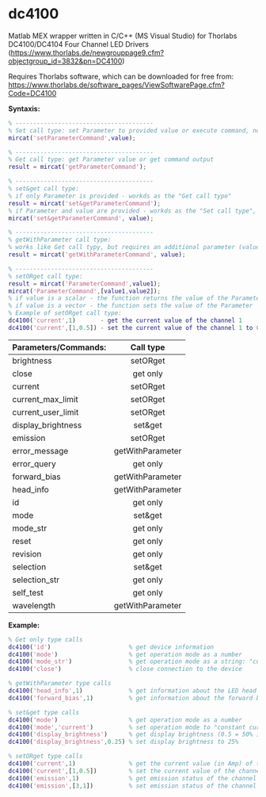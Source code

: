 # dc4100
Matlab MEX wrapper written in C/C++ (MS Visual Studio) for Thorlabs DC4100/DC4104 Four Channel LED Drivers (https://www.thorlabs.de/newgrouppage9.cfm?objectgroup_id=3832&pn=DC4100)

Requires Thorlabs software, which can be downloaded for free from: 
https://www.thorlabs.de/software_pages/ViewSoftwarePage.cfm?Code=DC4100

**Syntaxis:**
~~~Matlab
% ---------------------------------------
% Set call type: set Parameter to provided value or execute command, no output value
mircat('setParameterCommand',value); 	

% ---------------------------------------
% Get call type: get Parameter value or get command output
result = mircat('getParameterCommand');	

% ---------------------------------------
% set&get call type: 
% if only Parameter is provided - workds as the "Get call type"
result = mircat('set&getParameterCommand');	
% if Parameter and value are provided - workds as the "Set call type", no output
mircat('set&getParameterCommand', value);	

% ---------------------------------------
% getWithParameter call type: 
% works like Get call typy, but requires an additional parameter (value) - typically a channel number
result = mircat('getWithParameterCommand', value);

% ---------------------------------------
% setORget call type: 
result = mircat('ParameterCommand',value1);
mircat('ParameterCommand',[value1,value2]);
% if value is a scalar - the function returns the value of the Parameter
% if value is a vector - the function sets the value of the Parameter
% Example of setORget call type: 
dc4100('current',1)       - get the current value of the channel 1
dc4100('current',[1,0.5]) - set the current value of the channel 1 to 0.5 Amp
~~~

| Parameters/Commands:		| Call type 		|
| :---						| :----:			|
| brightness				| setORget			|
| close						| get only			|
| current					| setORget			|
| current_max_limit			| setORget			|
| current_user_limit		| setORget			|
| display_brightness		| set&get 			|
| emission					| setORget			|
| error_message				| getWithParameter	|
| error_query				| get only			|
| forward_bias				| getWithParameter	|
| head_info					| getWithParameter	|
| id						| get only			|
| mode						| set&get 			|
| mode_str					| get only			|
| reset						| get only			|
| revision					| get only			|
| selection					| set&get 			|
| selection_str				| get only			|
| self_test					| get only			|
| wavelength				| getWithParameter	|


**Example:**
~~~Matlab
% Get only type calls
dc4100('id')                      % get device information
dc4100('mode')                    % get operation mode as a number
dc4100('mode_str')                % get operation mode as a string: "current", "brightness" or "external"
dc4100('close')                   % close connection to the device

% getWithParameter type calls
dc4100('head_info',1)             % get information about the LED head from the channel 1
dc4100('forward_bias',1)          % get information about the forward bias of the LED from the channel 1

% set&get type calls
dc4100('mode')                    % get operation mode as a number
dc4100('mode','current')          % set operation mode to "constant current"
dc4100('display_brightness')      % get display brightness (0.5 = 50% intensity)
dc4100('display_brightness',0.25) % set display brightness to 25%

% setORget type calls
dc4100('current',1)               % get the current value (in Amp) of the channel 1
dc4100('current',[1,0.5])         % set the current value of the channel 1 to 0.5 Amp
dc4100('emission',1)              % get emission status of the channel 1
dc4100('emission',[3,1])          % set emission status of the channel 3 to ON
~~~